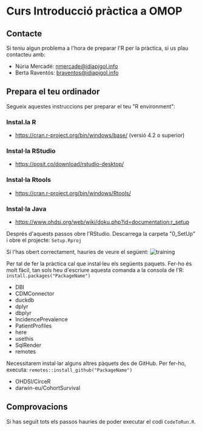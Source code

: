 # Curs Introducció pràctica a OMOP


## Contacte

Si teniu algun problema a l'hora de preparar l'R per la pràctica, si us plau contacteu amb: 
- Núria Mercadé: nmercade@idiapjgol.info
- Berta Raventós: braventos@idiapjgol.info

## Prepara el teu ordinador

Segueix aquestes instruccions per preparar el teu "R environment":  

### Instal.la R
-	https://cran.r-project.org/bin/windows/base/ (versió 4.2 o superior)

### Instal·la RStudio
-	https://posit.co/download/rstudio-desktop/

### Instal·la Rtools
-	https://cran.r-project.org/bin/windows/Rtools/

### Instal·la Java 
- https://www.ohdsi.org/web/wiki/doku.php?id=documentation:r_setup

Després d'aquests passos obre l'RStudio. Descarrega la carpeta "0_SetUp" i obre el projecte: `Setup.Rproj`

Si l'has obert correctament, hauries de veure el següent:
![training](https://github.com/[rwepi-idiapjgol]/[IntroduccioOMOP_SetUp]/blob/[main]/SetUp.png)

Per tal de fer la pràctica cal que instal·leu els següents paquets. Fer-ho és molt fàcil, tan sols heu d'escriure aquesta comanda a la consola de l'R: `install.packages("PackageName")`

- DBI
- CDMConnector
- duckdb
- dplyr
- dbplyr
- IncidencePrevalence
- PatientProfiles
- here
- usethis
- SqlRender
- remotes

Necessitarem instal·lar alguns altres pàquets des de GitHub. Per fer-ho, executa:  `remotes::install_github("PackageName")`

- OHDSI/CirceR
- darwin-eu/CohortSurvival

## Comprovacions

Si has seguït tots els passos hauries de poder executar el codi `CodeToRun.R`.

